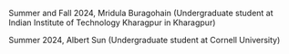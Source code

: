 Summer and Fall 2024, Mridula Buragohain (Undergraduate student at Indian Institute of
Technology Kharagpur in Kharagpur)

Summer 2024, Albert Sun (Undergraduate student at Cornell University)